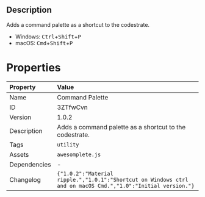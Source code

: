 <h2>Description</h2><p>Adds a command palette as a shortcut to the codestrate.</p>
<ul>
	<li>Windows: <kbd>Ctrl</kbd>+<kbd>Shift</kbd>+<kbd>P</kbd></li>
	<li>macOS: <kbd>Cmd</kbd>+<kbd>Shift</kbd>+<kbd>P</kbd></li>
</ul>

# Properties

| Property | Value |
| :--- | :--- |
| Name | Command Palette |
| ID | 3ZTfwCvn |
| Version | 1.0.2 |
| Description | Adds a command palette as a shortcut to the codestrate. |
| Tags | `utility` |
| Assets | `awesomplete.js` |
| Dependencies | - |
| Changelog | `{"1.0.2":"Material ripple.","1.0.1":"Shortcut on Windows ctrl and on macOS Cmd.","1.0":"Initial version."}` |